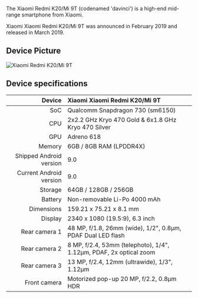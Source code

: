 The Xiaomi Redmi K20/Mi 9T (codenamed 'davinci') is a high-end mid-range smartphone from Xiaomi.

Xiaomi Xiaomi Redmi K20/Mi 9T was announced in February 2019 and released in March 2019.

## Device Picture
![Xiaomi Redmi K20/Mi 9T](https://fdn2.gsmarena.com/vv/pics/xiaomi/xiaomi-redmi-k20pro-2.jpg)

## Device specifications

| Device        | Xiaomi Xiaomi Redmi K20/Mi 9T                         |
| ------------: | :---------------------------------------------- |
| SoC           | Qualcomm Snapdragon 730 (sm6150)                |
| CPU           | 2x2.2 GHz Kryo 470 Gold & 6x1.8 GHz Kryo 470 Silver    |
| GPU           | Adreno 618                                      |
| Memory        | 6GB / 8GB RAM (LPDDR4X)                         |
| Shipped Android version | 9.0                                   |
| Current Android version | 9.0                                   |
| Storage       | 64GB / 128GB / 256GB                            |
| Battery       | Non-removable Li-Po 4000 mAh                    |
| Dimensions    | 159.21 x 75.21 x 8.1 mm                         |
| Display       | 2340 x 1080 (19.5:9), 6.3 inch                  |
| Rear camera 1 | 48 MP, f/1.8, 26mm (wide), 1/2", 0.8µm, PDAF Dual LED flash  |
| Rear camera 2 | 8 MP, f/2.4, 53mm (telephoto), 1/4", 1.12µm, PDAF, 2x optical zoom                  |
| Rear camera 3 | 13 MP, f/2.4, 12mm (ultrawide), 1/3", 1.12µm    |
| Front camera  | Motorized pop-up 20 MP, f/2.2, 0.8µm HDR        |
